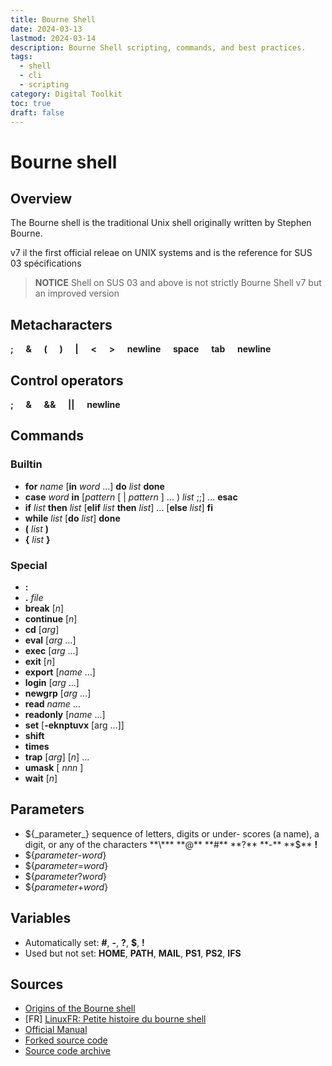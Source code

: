 ```yaml
---
title: Bourne Shell
date: 2024-03-13
lastmod: 2024-03-14
description: Bourne Shell scripting, commands, and best practices.
tags:
  - shell
  - cli
  - scripting
category: Digital Toolkit
toc: true
draft: false
---
```


# Bourne shell

## Overview

The Bourne shell is the traditional Unix shell originally written by Stephen Bourne.

v7 il the first official releae on UNIX systems and is the reference for SUS 03 spécifications

> **NOTICE** Shell on SUS 03 and above is not strictly Bourne Shell v7 but an improved version

## Metacharacters

**;**
&nbsp;&nbsp;&nbsp; **&**
&nbsp;&nbsp;&nbsp; **(**
&nbsp;&nbsp;&nbsp; **)**
&nbsp;&nbsp;&nbsp; **|**
&nbsp;&nbsp;&nbsp; **<**
&nbsp;&nbsp;&nbsp; **>**
&nbsp;&nbsp;&nbsp; **newline**
&nbsp;&nbsp;&nbsp; **space**
&nbsp;&nbsp;&nbsp; **tab**
&nbsp;&nbsp;&nbsp; **newline**

## Control operators

**;**
&nbsp;&nbsp;&nbsp; **&**
&nbsp;&nbsp;&nbsp; **&&**
&nbsp;&nbsp;&nbsp; **||**
&nbsp;&nbsp;&nbsp; **newline**

## Commands

### Builtin

- **for** _name_ [**in** _word_ ...] **do** _list_ **done**
- **case** _word_ **in** [_pattern_ [ | _pattern_ ] ... ) _list_ ;;] ... **esac**
- **if** _list_ **then** _list_ [**elif** _list_ **then** _list_] ... [**else** _list_] **fi**
- **while** _list_ [**do** _list_] **done**
- **(** _list_ **)**
- **{** _list_ **}**

### Special

- **:**
- **.** _file_
- **break** [_n_]
- **continue** [_n_]
- **cd** [_arg_]
- **eval** [_arg_ ...]
- **exec** [_arg_ ...]
- **exit** [_n_]
- **export** [_name_ ...]
- **login** [_arg_ ...]
- **newgrp** [_arg_ ...]
- **read** _name_ ...
- **readonly** [_name_ ...]
- **set** [**-eknptuvx** [arg ...]]
- **shift**
- **times**
- **trap** [_arg_] [_n_] ...
- **umask** [ _nnn_ ]
- **wait** [_n_]

## Parameters

- ${_parameter_} sequence of letters,	digits or  under-
    scores  (a name), a digit, or	any of the characters **\*** **@** **#** **?** **-** **$\*\* **!**
- ${_parameter_-_word_}
- ${_parameter_=_word_}
- ${_parameter_?_word_}
- ${_parameter_+_word_}

## Variables

- Automatically set: **#**, **-**, **?**, **$**, **!**
- Used but not set: **HOME**, **PATH**, **MAIL**, **PS1**, **PS2**, **IFS**

## Sources

- [Origins of the Bourne shell](https://www.in-ulm.de/~mascheck/bourne/index.html#origins)
- [FR] [LinuxFR: Petite histoire du bourne shell](https://linuxfr.org/news/petite-histoire-du-bourne-shell)
- [Official Manual](https://www.in-ulm.de/~mascheck/bourne/v7/)
- [Forked source code](https://github.com/rmonin/unix/tree/Research-V7/usr/src/cmd/sh)
- [Source code archive](https://www.tuhs.org/cgi-bin/utree.pl?file=V7/usr/src/cmd/sh)
